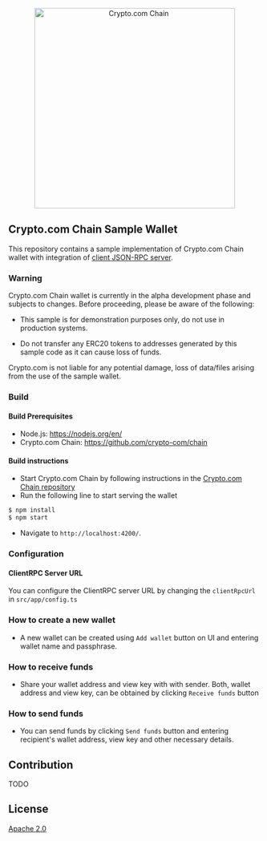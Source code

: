 <p align="center">
  <img src="https://avatars0.githubusercontent.com/u/41934032?s=400&v=4" alt="Crypto.com Chain" width="400">
</p>

## Crypto.com Chain Sample Wallet

This repository contains a sample implementation of Crypto.com Chain wallet with integration of [client JSON-RPC server](https://github.com/crypto-com/chain/tree/master/client-rpc).

### Warning

Crypto.com Chain wallet is currently in the alpha development phase and subjects to changes. Before proceeding, please be aware of the following:

- This sample is for demonstration purposes only, do not use in production systems.

- Do not transfer any ERC20 tokens to addresses generated by this sample code as it can cause loss of funds.

Crypto.com is not liable for any potential damage, loss of data/files arising from the use of the sample wallet.

### Build

#### Build Prerequisites

- Node.js: https://nodejs.org/en/
- Crypto.com Chain: https://github.com/crypto-com/chain

#### Build instructions

- Start Crypto.com Chain by following instructions in the [Crypto.com Chain repository](https://github.com/crypto-com/chain)
- Run the following line to start serving the wallet
```bash
$ npm install
$ npm start
```
- Navigate to `http://localhost:4200/`.

### Configuration

#### ClientRPC Server URL

You can configure the ClientRPC server URL by changing the `clientRpcUrl` in `src/app/config.ts`

### How to create a new wallet

- A new wallet can be created using `Add wallet` button on UI and entering wallet name and passphrase.

### How to receive funds

- Share your wallet address and view key with with sender. Both, wallet address and view key, can be obtained by clicking `Receive funds` button

### How to send funds

- You can send funds by clicking `Send funds` button and entering recipient's wallet address, view key and other necessary details.

## Contribution

TODO

## License

[Apache 2.0](./LICENSE)
